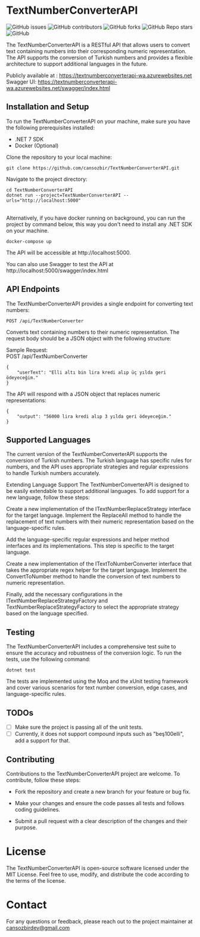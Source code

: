 # TextNumberConverterAPI
![GitHub issues](https://img.shields.io/github/issues/cansozbir/TextNumberConverterAPI) ![GitHub contributors](https://img.shields.io/github/contributors/cansozbir/TextNumberConverterAPI)  ![GitHub forks](https://img.shields.io/github/forks/cansozbir/TextNumberConverterAPI) ![GitHub Repo stars](https://img.shields.io/github/stars/cansozbir/TextNumberConverterAPI?color=yellow) ![GitHub](https://img.shields.io/github/license/cansozbir/TextNumberConverterAPI)


The TextNumberConverterAPI is a RESTful API that allows users to convert text containing numbers into their corresponding numeric representation. The API supports the conversion of Turkish numbers and provides a flexible architecture to support additional languages in the future.

Publicly available at : https://textnumberconverterapi-wa.azurewebsites.net <br>
Swagger UI: https://textnumberconverterapi-wa.azurewebsites.net/swagger/index.html


## Installation and Setup
To run the TextNumberConverterAPI on your machine, make sure you have the following prerequisites installed:
- .NET 7 SDK
- Docker (Optional)

Clone the repository to your local machine:

```
git clone https://github.com/cansozbir/TextNumberConverterAPI.git
```

Navigate to the project directory:
```
cd TextNumberConverterAPI
dotnet run --project=TextNumberConverterAPI --urls="http://localhost:5000"
```
\
Alternatively, if you have docker running on background, you can run the project by command below, this way you don't need to install any .NET SDK on your machine.
```
docker-compose up
```

The API will be accessible at http://localhost:5000.

You can also use Swagger to test the API at http://localhost:5000/swagger/index.html


## API Endpoints
The TextNumberConverterAPI provides a single endpoint for converting text numbers:

`POST /api/TextNumberConverter`

Converts text containing numbers to their numeric representation. The request body should be a JSON object with the following structure:

Sample Request: <br>
POST /api/TextNumberConverter
```
{
    "userText": "Elli altı bin lira kredi alıp üç yılda geri ödeyeceğim."
}
```

The API will respond with a JSON object that replaces numeric representations:
```
{
    "output": "56000 lira kredi alıp 3 yılda geri ödeyeceğim."
}
```

## Supported Languages
The current version of the TextNumberConverterAPI supports the conversion of Turkish numbers. The Turkish language has specific rules for numbers, and the API uses appropriate strategies and regular expressions to handle Turkish numbers accurately.

Extending Language Support
The TextNumberConverterAPI is designed to be easily extendable to support additional languages. To add support for a new language, follow these steps:

Create a new implementation of the ITextNumberReplaceStrategy interface for the target language. Implement the ReplaceAll method to handle the replacement of text numbers with their numeric representation based on the language-specific rules.

Add the language-specific regular expressions and helper method interfaces and its implementations. This step is specific to the target language.

Create a new implementation of the ITextToNumberConverter interface that takes the appropriate regex helper for the target language. Implement the ConvertToNumber method to handle the conversion of text numbers to numeric representation.

Finally, add the necessary configurations in the ITextNumberReplaceStrategyFactory and TextNumberReplaceStrategyFactory to select the appropriate strategy based on the language specified.

## Testing
The TextNumberConverterAPI includes a comprehensive test suite to ensure the accuracy and robustness of the conversion logic. To run the tests, use the following command:
```
dotnet test
```
The tests are implemented using the Moq and the xUnit testing framework and cover various scenarios for text number conversion, edge cases, and language-specific rules.


## TODOs
- [ ] Make sure the project is passing all of the unit tests.
- [ ] Currently, it does not support compound inputs such as "beş100elli", add a support for that.

## Contributing
Contributions to the TextNumberConverterAPI project are welcome. To contribute, follow these steps:

- Fork the repository and create a new branch for your feature or bug fix.

- Make your changes and ensure the code passes all tests and follows coding guidelines.

- Submit a pull request with a clear description of the changes and their purpose.

# License
The TextNumberConverterAPI is open-source software licensed under the MIT License. Feel free to use, modify, and distribute the code according to the terms of the license.

# Contact
For any questions or feedback, please reach out to the project maintainer at cansozbirdev@gmail.com
